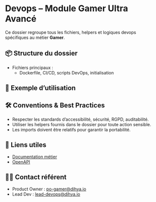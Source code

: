 # Devops – Module Gamer Ultra Avancé

Ce dossier regroupe tous les fichiers, helpers et logiques devops spécifiques au métier **Gamer**.

## 📦 Structure du dossier
- Fichiers principaux :
  - Dockerfile, CI/CD, scripts DevOps, initialisation


## 🚀 Exemple d’utilisation


## 🛠️ Conventions & Best Practices
- Respecter les standards d’accessibilité, sécurité, RGPD, auditabilité.
- Utiliser les helpers fournis dans le dossier pour toute action sensible.
- Les imports doivent être relatifs pour garantir la portabilité.

## 🔗 Liens utiles
- [Documentation métier](../../docs/DOC.md)
- [OpenAPI](../../docs/openapi.yaml)

## 👩‍💻 Contact référent
- Product Owner : po-gamer@dihya.io
- Lead Dev : lead-devops@dihya.io